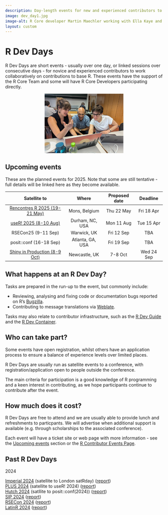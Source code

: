 ```yaml
---
description: Day-length events for new and experienced contributors to work collaboratively on contributions to base R
image: dev_day1.jpg
image-alt: R Core developer Martin Maechler working with Ella Kaye and Kelly Bodwin at an R Dev Day
layout: custom
---
```


# R Dev Days

R Dev Days are short events - usually over one day, or linked sessions over 
consecutive days - for novice and experienced contributors to work 
collaboratively on contributions to base R. These events have the support of 
the R Core Team and some will have R Core Developers participating directly.

<center><img src="dev_day1.png" alt="R Core developer Martin Maechler working with Ella Kaye and Kelly Bodwin at an R Dev Day" width="50%"/></center>

## Upcoming events

These are the planned events for 2025. Note that some are still tentative - full 
details will be linked here as they become available.

|          Satellite to         |       Where      | Proposed date |   Deadline  |
|:-----------------------------:|:----------------:|:-------------:|:---------:|
| [Rencontres R 2025 (19-21 May)](https://pretix.eu/r-contributors/r-dev-day-rr2025/) | Mons, Belgium    | Thu 22 May  | Fri 18 Apr |
| [useR! 2025 (8-10 Aug)](https://user2025.r-project.org/additional/r-dev-day)         | Durham, NC, USA  | Mon 11 Aug    | Tue 15 Apr |
| RSECon25 (9-11 Sep)           | Warwick, UK      | Fri 12 Sep    | TBA |
| posit::conf (16-18 Sep)       | Atlanta, GA, USA | Fri 19 Sep    | TBA |
| [Shiny in Production (8-9 Oct)](https://pretix.eu/r-contributors/r-dev-day-sip-2025/) | Newcastle, UK    | 7-8 Oct       | Wed 24 Sep |

## What happens at an R Dev Day?

Tasks are prepared in the run-up to the event, but commonly include:

 * Reviewing, analysing and fixing code or documentation bugs reported on R’s [Bugzilla](https://bugs.r-project.org/).
 * Contributing to message translations via [Weblate](https://translate.rx.studio/projects/r-project/).

Tasks may also relate to contributor infrastructure, such as the 
[R Dev Guide](../rdevguide) and the [R Dev Container](../r-dev-container).

## Who can take part?

Some events have open registration, whilst others have an application process 
to ensure a balance of experience levels over limited places.

R Dev Days are usually run as satellite events to a conference, with 
registration/application open to people outside the conference.

The main criteria for participation is a good knowledge of R programming and a 
keen interest in contributing, as we hope participants continue to contribute 
after the event. 

## How much does it cost?

R Dev Days are free to attend and we are usually able to provide lunch and 
refreshments to particpants. We will advertise when additional support is 
available (e.g. through scholarships to the associated conference).

Each event will have a ticket site or web page with more information - see the 
[Upcoming events](#upcoming-events) section or the 
[R Contributor Events Page](..).

## Past R Dev Days

2024

[Imperial 2024](https://pretix.eu/r-contributors/r-dev-day-imperial-2024/) (satellite to London satRday) ([report](https://github.com/r-devel/r-dev-day/blob/main/reports/2024-04_imperial2024.md))  
[PLUS 2024](https://contributor.r-project.org/r-dev-day-plus-2024/) (satellite to useR! 2024) ([report](https://github.com/r-devel/r-dev-day/blob/main/reports/2024-07_plus2024/plus2024.md))  
[Hutch 2024](https://pretix.eu/r-contributors/r-dev-day-hutch-2024/) (satllite to posit::conf(2024)) ([report](https://github.com/r-devel/r-dev-day/blob/main/reports/2024-08_hutch2024.md))  
[SIP 2024](https://pretix.eu/r-contributors/r-dev-day-sip-2024/) ([report](https://github.com/r-devel/r-dev-day/blob/main/reports/2024-10_sip2024/sip2024.md))  
[RSECon 2024](https://virtual.oxfordabstracts.com/event/49081/submission/168) ([report](https://github.com/r-devel/r-dev-day/blob/main/reports/2024-09_RSECon24.md))  
[LatinR 2024](https://pretix.eu/r-contributors/r-dev-day-latinr2024/) ([report](https://github.com/r-devel/r-dev-day/blob/main/reports/2024-11-18_LatinR2025.md))

